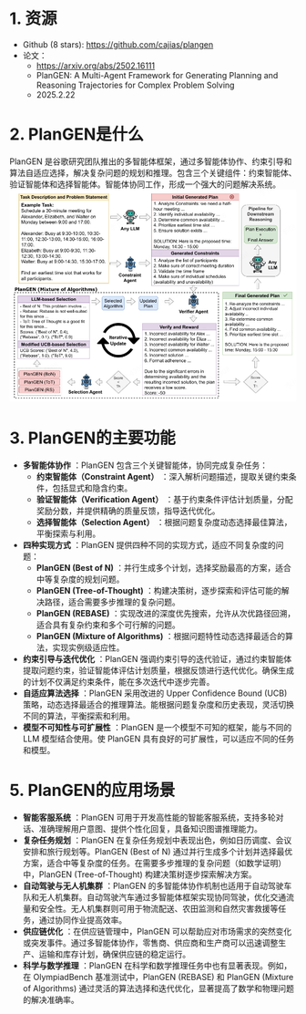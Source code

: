 # 1. 资源

- Github (8 stars): https://github.com/cajias/plangen
- 论文：
  - https://arxiv.org/abs/2502.16111
  - PlanGEN: A Multi-Agent Framework for Generating Planning and Reasoning Trajectories for Complex Problem Solving
  - 2025.2.22

# 2. PlanGEN是什么
PlanGEN 是谷歌研究团队推出的多智能体框架，通过多智能体协作、约束引导和算法自适应选择，解决复杂问题的规划和推理。包含三个关键组件：约束智能体、验证智能体和选择智能体。智能体协同工作，形成一个强大的问题解决系统。
![](.02_Google_2025_PlanGen_images/架构图.png)

# 3. PlanGEN的主要功能
  * **多智能体协作** ：PlanGEN 包含三个关键智能体，协同完成复杂任务： 
    * **约束智能体（Constraint Agent）** ：深入解析问题描述，提取关键约束条件，包括显式和隐含约束。
    * **验证智能体（Verification Agent）** ：基于约束条件评估计划质量，分配奖励分数，并提供精确的质量反馈，指导迭代优化。
    * **选择智能体（Selection Agent）** ：根据问题复杂度动态选择最佳算法，平衡探索与利用。
  * **四种实现方式** ：PlanGEN 提供四种不同的实现方式，适应不同复杂度的问题： 
    * **PlanGEN (Best of N)** ：并行生成多个计划，选择奖励最高的方案，适合中等复杂度的规划问题。
    * **PlanGEN (Tree-of-Thought)** ：构建决策树，逐步探索和评估可能的解决路径，适合需要多步推理的复杂问题。
    * **PlanGEN (REBASE)** ：实现改进的深度优先搜索，允许从次优路径回溯，适合具有复杂约束和多个可行解的问题。
    * **PlanGEN (Mixture of Algorithms)** ：根据问题特性动态选择最适合的算法，实现实例级适应性。
  * **约束引导与迭代优化** ：PlanGEN 强调约束引导的迭代验证，通过约束智能体提取问题约束，验证智能体评估计划质量，根据反馈进行迭代优化。确保生成的计划不仅满足约束条件，能在多次迭代中逐步完善。
  * **自适应算法选择** ：PlanGEN 采用改进的 Upper Confidence Bound (UCB) 策略，动态选择最适合的推理算法。能根据问题复杂度和历史表现，灵活切换不同的算法，平衡探索和利用。
  * **模型不可知性与可扩展性** ：PlanGEN 是一个模型不可知的框架，能与不同的 LLM 模型结合使用。使 PlanGEN 具有良好的可扩展性，可以适应不同的任务和模型。

# 5. PlanGEN的应用场景
  * **智能客服系统** ：PlanGEN 可用于开发高性能的智能客服系统，支持多轮对话、准确理解用户意图、提供个性化回复，具备知识图谱推理能力。
  * **复杂任务规划** ：PlanGEN 在复杂任务规划中表现出色，例如日历调度、会议安排和旅行规划等。PlanGEN (Best of N) 通过并行生成多个计划并选择最优方案，适合中等复杂度的任务。在需要多步推理的复杂问题（如数学证明）中，PlanGEN (Tree-of-Thought) 构建决策树逐步探索解决方案。
  * **自动驾驶与无人机集群** ：PlanGEN 的多智能体协作机制也适用于自动驾驶车队和无人机集群。自动驾驶汽车通过多智能体框架实现协同驾驶，优化交通流量和安全性。无人机集群则可用于物流配送、农田监测和自然灾害救援等任务，通过协同作业提高效率。
  * **供应链优化** ：在供应链管理中，PlanGEN 可以帮助应对市场需求的突然变化或突发事件。通过多智能体协作，零售商、供应商和生产商可以迅速调整生产、运输和库存计划，确保供应链的稳定运行。
  * **科学与数学推理** ：PlanGEN 在科学和数学推理任务中也有显著表现。例如，在 OlympiadBench 基准测试中，PlanGEN (REBASE) 和 PlanGEN (Mixture of Algorithms) 通过灵活的算法选择和迭代优化，显著提高了数学和物理问题的解决准确率。
